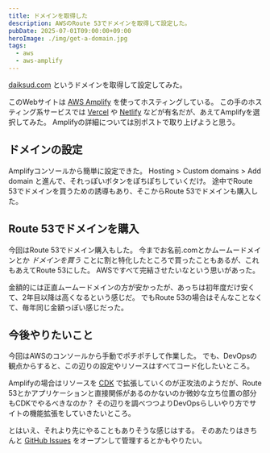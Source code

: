 ```yaml
---
title: ドメインを取得した
description: AWSのRoute 53でドメインを取得して設定した。
pubDate: 2025-07-01T09:00:00+09:00
heroImage: ./img/get-a-domain.jpg
tags:
  - aws
  - aws-amplify
---
```


[daiksud.com](https://daiksud.com) というドメインを取得して設定してみた。

このWebサイトは [AWS Amplify](https://aws.amazon.com/jp/amplify/) を使ってホスティングしている。
この手のホスティング系サービスでは [Vercel](https://vercel.com) や [Netlify](https://www.netlify.com) などが有名だが、あえてAmplifyを選択してみた。
Amplifyの詳細については別ポストで取り上げようと思う。

## ドメインの設定

Amplifyコンソールから簡単に設定できた。
Hosting > Custom domains > Add domain と進んで、それっぽいボタンをぽちぽちしていくだけ。
途中でRoute 53でドメインを買うための誘導もあり、そこからRoute 53でドメインも購入した。

## Route 53でドメインを購入

今回はRoute 53でドメイン購入もした。
今までお名前.comとかムームードメインとか _ドメインを買う_ ことに割と特化したところで買ったこともあるが、これもあえてRoute 53にした。
AWSですべて完結させたいなという思いがあった。

金額的には正直ムームードメインの方が安かったが、あっちは初年度だけ安くて、2年目以降は高くなるという感じだ。
でもRoute 53の場合はそんなことなくて、毎年同じ金額っぽい感じだった。

## 今後やりたいこと

今回はAWSのコンソールから手動でポチポチして作業した。
でも、DevOpsの観点からすると、この辺りの設定やリソースはすべてコード化したいところ。

Amplifyの場合はリソースを [CDK](https://docs.amplify.aws/react/how-amplify-works/concepts/#connecting-to-aws-beyond-amplify) で拡張していくのが正攻法のようだが、Route 53とかアプリケーションと直接関係があるのかないのか微妙な立ち位置の部分もCDKでやるべきなのか？
その辺りを調べつつよりDevOpsらしいやり方でサイトの機能拡張をしていきたいところ。

とはいえ、それより先にやることもありそうな感じはする。
そのあたりはきちんと [GitHub Issues](https://github.com/daiksud/daiksud/issues) をオープンして管理するとかもやりたい。
